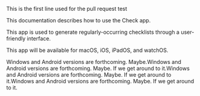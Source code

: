 This is the first line used for the pull request test

This documentation describes how to use the Check app.

This app is used to generate regularly-occurring checklists through a user-friendly interface.

This app will be available for macOS, iOS, iPadOS, and watchOS.

Windows and Android versions are forthcoming. Maybe.Windows and Android versions are forthcoming. Maybe. If we get around to it.Windows and Android versions are forthcoming. Maybe. If we get around to it.Windows and Android versions are forthcoming. Maybe. If we get around to it.